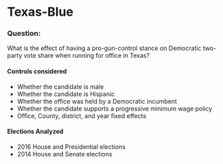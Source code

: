 # Texas-Blue

### Question: 

What is the effect of having a pro-gun-control stance on Democratic two-party vote share when running for office in Texas? 

#### Controls considered

* Whether the candidate is male
* Whether the candidate is Hispanic
* Whether the office was held by a Democratic incumbent
* Whether the candidate supports a progressive minimum wage policy
* Office, County, district, and year fixed effects 

#### Elections Analyzed

* 2016 House and Presidential elections
* 2014 House and Senate elections






